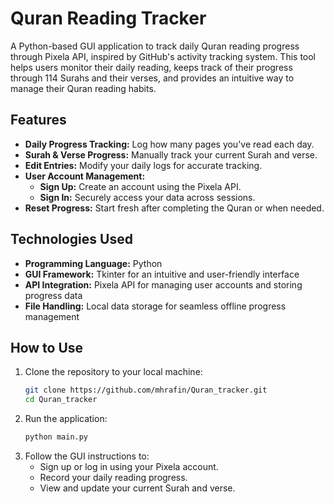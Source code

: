 # Quran Reading Tracker  

A Python-based GUI application to track daily Quran reading progress through Pixela API, inspired by GitHub's activity tracking system. This tool helps users monitor their daily reading, keeps track of their progress through 114 Surahs and their verses, and provides an intuitive way to manage their Quran reading habits.  

## Features  
- **Daily Progress Tracking:** Log how many pages you've read each day.  
- **Surah & Verse Progress:** Manually track your current Surah and verse.  
- **Edit Entries:** Modify your daily logs for accurate tracking.  
- **User Account Management:**  
  - **Sign Up:** Create an account using the Pixela API.  
  - **Sign In:** Securely access your data across sessions.  
- **Reset Progress:** Start fresh after completing the Quran or when needed.  

## Technologies Used  
- **Programming Language:** Python  
- **GUI Framework:** Tkinter for an intuitive and user-friendly interface  
- **API Integration:** Pixela API for managing user accounts and storing progress data  
- **File Handling:** Local data storage for seamless offline progress management  

## How to Use  
1. Clone the repository to your local machine:  
   ```bash
   git clone https://github.com/mhrafin/Quran_tracker.git
   cd Quran_tracker
2. Run the application:
   ```bash
   python main.py
3. Follow the GUI instructions to:
   * Sign up or log in using your Pixela account.
   * Record your daily reading progress.
   * View and update your current Surah and verse.
